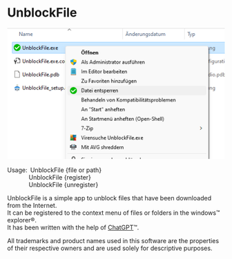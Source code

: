 # UnblockFile

![UnblockFile screenshot](Properties/screenshot.png?raw=true "UnblockFile screenshot")

Usage:&ensp;UnblockFile {file or path}<br>
&nbsp;&nbsp;&nbsp;&nbsp;&nbsp;&nbsp;&nbsp;&nbsp;&nbsp;&nbsp;&nbsp;&nbsp;&thinsp;UnblockFile {register}<br>
&nbsp;&nbsp;&nbsp;&nbsp;&nbsp;&nbsp;&nbsp;&nbsp;&nbsp;&nbsp;&nbsp;&nbsp;&thinsp;UnblockFile {unregister}

UnblockFile is a simple app to unblock files that have been downloaded from the Internet.<br>
It can be registered to the context menu of files or folders in the windows&trade; explorer&reg;.<br>
It has been written with the help of [ChatGPT](https://chat.openai.com)&trade;.

All trademarks and product names used in this software are the properties of their respective owners
and are used solely for descriptive purposes.

